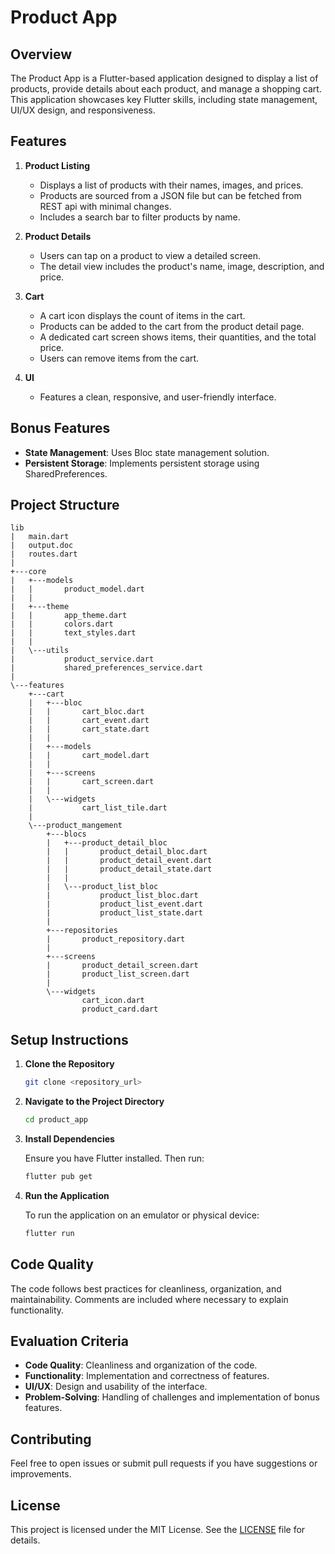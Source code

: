 # Product App

## Overview

The Product App is a Flutter-based application designed to display a list of products, provide details about each product, and manage a shopping cart. This application showcases key Flutter skills, including state management, UI/UX design, and responsiveness.

## Features

1. **Product Listing**
   - Displays a list of products with their names, images, and prices.
   - Products are sourced from a JSON file but can be fetched from REST api with minimal changes.
   - Includes a search bar to filter products by name.

2. **Product Details**
   - Users can tap on a product to view a detailed screen.
   - The detail view includes the product's name, image, description, and price.

3. **Cart**
   - A cart icon displays the count of items in the cart.
   - Products can be added to the cart from the product detail page.
   - A dedicated cart screen shows items, their quantities, and the total price.
   - Users can remove items from the cart.

4. **UI**
   - Features a clean, responsive, and user-friendly interface.

## Bonus Features 

- **State Management**: Uses Bloc state management solution.
- **Persistent Storage**: Implements persistent storage using SharedPreferences.

## Project Structure

```
lib
|   main.dart
|   output.doc
|   routes.dart
|   
+---core
|   +---models
|   |       product_model.dart
|   |       
|   +---theme
|   |       app_theme.dart
|   |       colors.dart
|   |       text_styles.dart
|   |       
|   \---utils
|           product_service.dart
|           shared_preferences_service.dart
|           
\---features
    +---cart
    |   +---bloc
    |   |       cart_bloc.dart
    |   |       cart_event.dart
    |   |       cart_state.dart
    |   |       
    |   +---models
    |   |       cart_model.dart
    |   |       
    |   +---screens
    |   |       cart_screen.dart
    |   |       
    |   \---widgets
    |           cart_list_tile.dart
    |           
    \---product_mangement
        +---blocs
        |   +---product_detail_bloc
        |   |       product_detail_bloc.dart
        |   |       product_detail_event.dart
        |   |       product_detail_state.dart
        |   |       
        |   \---product_list_bloc
        |           product_list_bloc.dart
        |           product_list_event.dart
        |           product_list_state.dart
        |           
        +---repositories
        |       product_repository.dart
        |       
        +---screens
        |       product_detail_screen.dart
        |       product_list_screen.dart
        |       
        \---widgets
                cart_icon.dart
                product_card.dart
```

## Setup Instructions

1. **Clone the Repository**

   ```bash
   git clone <repository_url>
   ```

2. **Navigate to the Project Directory**

   ```bash
   cd product_app
   ```

3. **Install Dependencies**

   Ensure you have Flutter installed. Then run:

   ```bash
   flutter pub get
   ```

4. **Run the Application**

   To run the application on an emulator or physical device:

   ```bash
   flutter run
   ```

## Code Quality

The code follows best practices for cleanliness, organization, and maintainability. Comments are included where necessary to explain functionality.

## Evaluation Criteria

- **Code Quality**: Cleanliness and organization of the code.
- **Functionality**: Implementation and correctness of features.
- **UI/UX**: Design and usability of the interface.
- **Problem-Solving**: Handling of challenges and implementation of bonus features.

## Contributing

Feel free to open issues or submit pull requests if you have suggestions or improvements.

## License

This project is licensed under the MIT License. See the [LICENSE](LICENSE) file for details.
